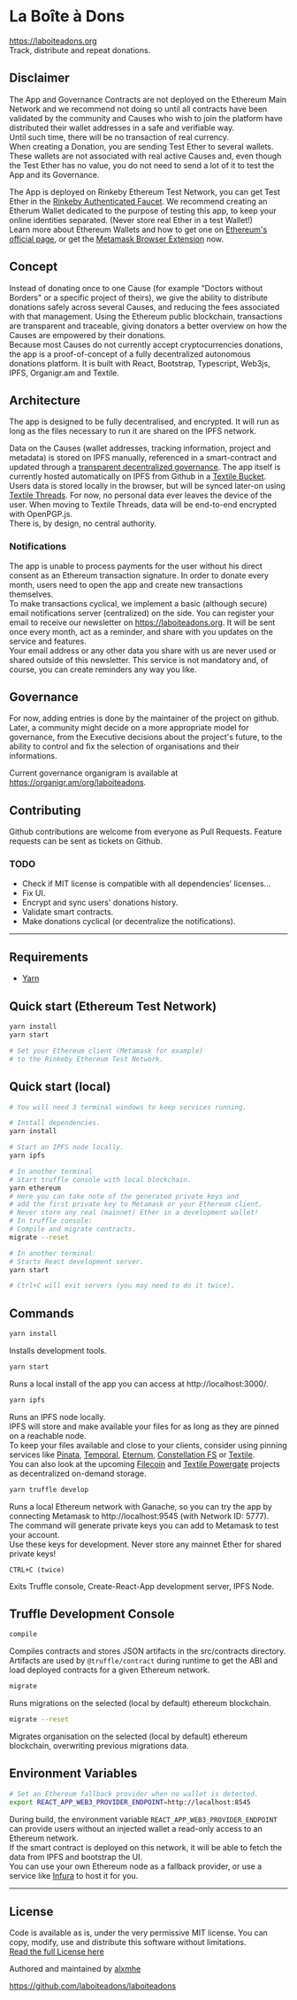 # La Boîte à Dons
https://laboiteadons.org  
Track, distribute and repeat donations.

## Disclaimer
The App and Governance Contracts are not deployed on the Ethereum Main Network and we recommend not doing so until all contracts have been validated by the community and Causes who wish to join the platform have distributed their wallet addresses in a safe and verifiable way.  
Until such time, there will be no transaction of real currency.  
When creating a Donation, you are sending Test Ether to several wallets. These wallets are not associated with real active Causes and, even though the Test Ether has no value, you do not need to send a lot of it to test the App and its Governance.

The App is deployed on Rinkeby Ethereum Test Network, you can get Test Ether in the [Rinkeby Authenticated Faucet](https://faucet.rinkeby.io/). We recommend creating an Etherum Wallet dedicated to the purpose of testing this app, to keep your online identities separated. (Never store real Ether in a test Wallet!)  
Learn more about Ethereum Wallets and how to get one on [Ethereum's official page](https://ethereum.org/wallets/), or get the [Metamask Browser Extension](https://metamask.io/) now.


## Concept
Instead of donating once to one Cause (for example "Doctors without Borders" or a specific project of theirs), we give the ability to distribute donations safely across several Causes, and reducing the fees associated with that management. Using the Ethereum public blockchain, transactions are transparent and traceable, giving donators a better overview on how the Causes are empowered by their donations.  
Because most Causes do not currently accept cryptocurrencies donations, the app is a proof-of-concept of a fully decentralized autonomous donations platform.
It is built with React, Bootstrap, Typescript, Web3js, IPFS, Organigr.am and Textile.

## Architecture
The app is designed to be fully decentralised, and encrypted. It will run as long as the files necessary to run it are shared on the IPFS network.  

Data on the Causes (wallet addresses, tracking information, project and metadata) is stored on IPFS manually, referenced in a smart-contract and updated through a [transparent decentralized governance](https://organigr.am/org/laboiteadons). The app itself is currently hosted automatically on IPFS from Github in a [Textile Bucket](https://blog.textile.io/tag/buckets/). Users data is stored locally in the browser, but will be synced later-on using [Textile Threads](https://blog.textile.io/tag/threads/). For now, no personal data ever leaves the device of the user. When moving to Textile Threads, data will be end-to-end encrypted with OpenPGP.js.  
There is, by design, no central authority.

### Notifications
The app is unable to process payments for the user without his direct consent as an Ethereum transaction signature. In order to donate every month, users need to open the app and create new transactions themselves.  
To make transactions cyclical, we implement a basic (although secure) email notifications server (centralized) on the side. You can register your email to receive our newsletter on https://laboiteadons.org. It will be sent once every month, act as a reminder, and share with you updates on the service and features.  
Your email address or any other data you share with us are never used or shared outside of this newsletter. This service is not mandatory and, of course, you can create reminders any way you like.

## Governance
For now, adding entries is done by the maintainer of the project on github. Later, a community might decide on a more appropriate model for governance, from the Executive decisions about the project's future, to the ability to control and fix the selection of organisations and their informations.

Current governance organigram is available at
https://organigr.am/org/laboiteadons.

## Contributing
Github contributions are welcome from everyone as Pull Requests. Feature requests can be sent as tickets on Github.

### TODO
- Check if MIT license is compatible with all dependencies' licenses...
- Fix UI.
- Encrypt and sync users' donations history.
- Validate smart contracts.
- Make donations cyclical (or decentralize the notifications).

----------------------------

## Requirements
- [Yarn](https://yarnpkg.com/)

## Quick start (Ethereum Test Network)
```bash
yarn install
yarn start

# Set your Ethereum client (Metamask for example)
# to the Rinkeby Ethereum Test Network.
```

## Quick start (local)
```bash
# You will need 3 terminal windows to keep services running.

# Install dependencies.
yarn install

# Start an IPFS node locally.
yarn ipfs

# In another terminal
# Start truffle console with local blockchain.
yarn ethereum
# Here you can take note of the generated private keys and
# add the first private key to Metamask or your Ethereum client.
# Never store any real (mainnet) Ether in a development wallet!
# In truffle console:
# Compile and migrate contracts.
migrate --reset

# In another terminal:
# Starts React development server.
yarn start

# Ctrl+C will exit servers (you may need to do it twice).
```

## Commands
```bash
yarn install
```
Installs development tools.

```bash
yarn start
```
Runs a local install of the app you can access at http://localhost:3000/.

```bash
yarn ipfs
```
Runs an IPFS node locally.  
IPFS will store and make available your files for as long as they are pinned on a reachable node.  
To keep your files available and close to your clients, consider using pinning services like [Pinata](https://pinata.cloud/), [Temporal](https://temporal.cloud/), [Eternum](https://www.eternum.io/), [Constellation FS](https://constellation-fs.org/) or [Textile](https://textile.io/).  
You can also look at the upcoming [Filecoin](https://filecoin.io/) and [Textile Powergate](https://blog.textile.io/tag/powergate) projects as decentralized on-demand storage.

```bash
yarn truffle develop
```
Runs a local Ethereum network with Ganache, so you can try the app by connecting Metamask to http://localhost:9545 (with Network ID: 5777).  
The command will generate private keys you can add to Metamask to test your account.  
Use these keys for development. Never store any mainnet Ether for shared private keys!

```
CTRL+C (twice)
```
Exits Truffle console, Create-React-App development server, IPFS Node.

## Truffle Development Console

```bash
compile
```
Compiles contracts and stores JSON artifacts in the src/contracts directory.  
Artifacts are used by `@truffle/contract` during runtime to get the ABI and load deployed contracts for a given Ethereum network.

```bash
migrate
```
Runs migrations on the selected (local by default) ethereum blockchain.

```bash
migrate --reset
```
Migrates organisation on the selected (local by default) ethereum blockchain, overwriting previous migrations data.


## Environment Variables

```bash
# Set an Ethereum fallback provider when no wallet is detected.
export REACT_APP_WEB3_PROVIDER_ENDPOINT=http://localhost:8545
```
During build, the environment variable `REACT_APP_WEB3_PROVIDER_ENDPOINT` can provide users without an injected wallet a read-only access to an Ethereum network.  
If the smart contract is deployed on this network, it will be able to fetch the data from IPFS and bootstrap the UI.  
You can use your own Ethereum node as a fallback provider, or use a service like [Infura](https://infura.io) to host it for you.

----------------------------

## License
Code is available as is, under the very permissive MIT license. You can copy, modify, use and distribute this software without limitations.  
[Read the full License here](./LICENSE.md)  

Authored and maintained by [alxmhe](https://github.com/alxmhe)

https://github.com/laboiteadons/laboiteadons